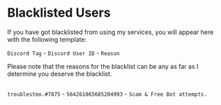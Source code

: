 # Blacklisted Users
If you have got blacklisted from using my services, you will appear here with the following template:

`Discord Tag` - `Discord User ID` - `Reason`

Please note that the reasons for the blacklist can be any as far as I determine you deserve the blacklist.

##
`troublesteo.#7875` - `564261065685204993` - `Scam & Free Bot attempts.` 
